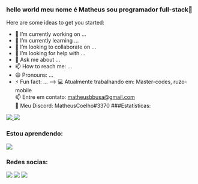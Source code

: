 ### hello world meu nome é Matheus sou programador full-stack👋


  

Here are some ideas to get you started:

- 🔭 I’m currently working on ...
- 🌱 I’m currently learning ...
- 👯 I’m looking to collaborate on ...
- 🤔 I’m looking for help with ...
- 💬 Ask me about ...
- 📫 How to reach me: ...
- 😄 Pronouns: ...
- ⚡ Fun fact: ...
-->
💻 Atualmente trabalhando em: Master-codes, ruzo-mobile<br>
📫 Entre em contato: matheusbbusa@gmail.com<br>
📱 Meu Discord: MatheusCoelho#3370
###Estatísticas:

<a href="">
    <img src="https://github-profile-trophy.vercel.app/?username=MatheusCoelho13 &theme=dracula&row=2&no-bg=true&column=3&margin-w=15&margin-h=15" /
https://github.com/MatheusCoelho13
### Tenologias:
<div>
<a href="https://skillicons.dev">
    <img src="https://skillicons.dev/icons?i=html,css,js,php,nodejs,mysql,vscode,pr &perline=7" />
</a>
</div?
>
<!--- separando-->

### Estou aprendendo:
<a href="https://skillicons.dev">
    <img src="https://skillicons.dev/icons?i=react,bots,flutter,mongodb, ts,androidstudio&perline=7" />
</a>

### Redes socias:
<div>
  <a href="https://www.linkedin.com/in/matheus-coelho-fernandes-b7a5231b3/" target="_blank"><img src="https://img.shields.io/badge/-LinkedIn-%230077B5?style=for-the-badge&logo=linkedin&logoColor=white" target="_blank"></a>
<a href="https://www.twitch.tv/Coelho_matheus" target="_blank"><img src="https://img.shields.io/badge/Twitch-9146FF?style=for-the-badge&logo=twitch&logoColor=white" target="_blank"></a>
<a href="https://www.youtube.com/channel/UCHVXDDvXMhP1zDgqv0DfKSw" target="_blank"><img src="https://img.shields.io/badge/YouTube-FF0000?style=for-the-badge&logo=youtube&logoColor=white" target="_blank"></a>

</div>

